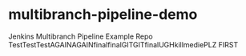 # multibranch-pipeline-demo
Jenkins Multibranch Pipeline Example Repo TestTestTestAGAINAGAINfinalfinalGITGITfinalUGHkillmediePLZ
FIRST